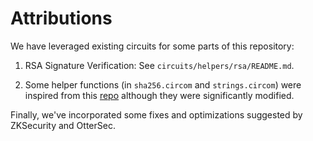 # Attributions

We have leveraged existing circuits for some parts of this repository:

1. RSA Signature Verification: See `circuits/helpers/rsa/README.md`.

2. Some helper functions (in `sha256.circom` and `strings.circom`) were inspired from this [repo](https://github.com/TheFrozenFire/snark-jwt-verify) although they were significantly modified.


Finally, we've incorporated some fixes and optimizations suggested by ZKSecurity and OtterSec.
